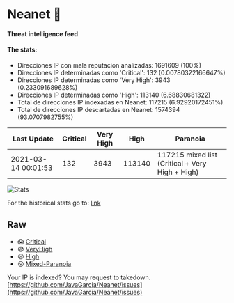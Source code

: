 # Neanet :hocho:
#### Threat intelligence feed
#### The stats:

- Direcciones IP con mala reputacion analizadas: 1691609 (100%)
- Direcciones IP determinadas como 'Critical':  132 (0.00780322166647%)
- Direcciones IP determinadas como 'Very High':  3943 (0.233091689628%)
- Direcciones IP determinadas como 'High':  113140 (6.68830681322)
- Total de direcciones IP indexadas en Neanet:  117215 (6.92920172451%)
- Total de direcciones IP descartadas en Neanet:  1574394 (93.0707982755%)

| Last Update | Critical | Very High | High | Paranoia |
| --- | --- | --- | --- | --- |
| 2021-03-14 00:01:53 | 132 | 3943 | 113140 | 117215 mixed list (Critical + Very High + High)|

![Stats](https://docs.google.com/spreadsheets/d/e/2PACX-1vSnaNMIXVabIpDJjufMlzH7poXnshF3mgd8Is1g9ytUEzVsP5my4Trn8f-xkoLLQ38xpL3HtmUexLo6/pubchart?oid=501124687&format=image)

For the historical stats go to: [link](/stats.csv)
## Raw
- :scream: [Critical](https://raw.githubusercontent.com/JavaGarcia/Neanet/master/blacklists/neanet_critical.txt)
- :fearful: [VeryHigh](https://raw.githubusercontent.com/JavaGarcia/Neanet/master/blacklists/neanet_veryHigh.txtt)
- :frowning: [High](https://raw.githubusercontent.com/JavaGarcia/Neanet/master/blacklists/neanet_high.txt)
- :dizzy_face: [Mixed-Paranoia](https://raw.githubusercontent.com/JavaGarcia/Neanet/master/blacklists/neanet_all.txt)


Your IP is indexed? You may request to takedown. [https://github.com/JavaGarcia/Neanet/issues](https://github.com/JavaGarcia/Neanet/issues)













































































































































































































































































































































































































































































































































































































































































































































































































































































































































































































































































































































































































































































































































































































































































































































































































































































































































































































































































































































































































































































































































































































































































































































































































































































































































































































































































































































































































































































































































































































































































































































































































































































































































































































































































































































































































































































































































































































































































































































































































































































































































































































































































































































































































































































































































































































































































































































































































































































































































































































































